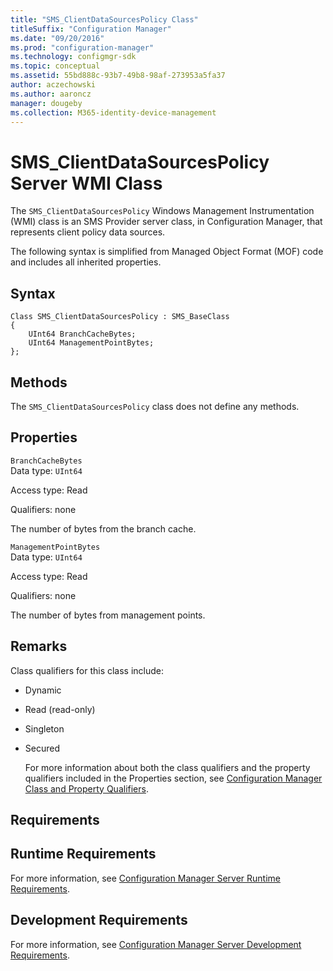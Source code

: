 ```yaml
---
title: "SMS_ClientDataSourcesPolicy Class"
titleSuffix: "Configuration Manager"
ms.date: "09/20/2016"
ms.prod: "configuration-manager"
ms.technology: configmgr-sdk
ms.topic: conceptual
ms.assetid: 55bd888c-93b7-49b8-98af-273953a5fa37
author: aczechowski
ms.author: aaroncz
manager: dougeby
ms.collection: M365-identity-device-management
---
```

# SMS_ClientDataSourcesPolicy Server WMI Class
The  `SMS_ClientDataSourcesPolicy` Windows Management Instrumentation (WMI) class is an SMS Provider server class, in Configuration Manager, that represents client policy data sources.  

 The following syntax is simplified from Managed Object Format (MOF) code and includes all inherited properties.  

## Syntax  

```  
Class SMS_ClientDataSourcesPolicy : SMS_BaseClass  
{  
    UInt64 BranchCacheBytes;  
    UInt64 ManagementPointBytes;  
};  

```  

## Methods  
 The  `SMS_ClientDataSourcesPolicy`  class does not define any methods.  

## Properties  
 `BranchCacheBytes`  
 Data type: `UInt64`  

 Access type: Read  

 Qualifiers: none  

 The number of bytes from the branch cache.  

 `ManagementPointBytes`  
 Data type: `UInt64`  

 Access type: Read  

 Qualifiers: none  

 The number of bytes from management points.  

## Remarks  
 Class qualifiers for this class include:  

- Dynamic  

- Read (read-only)  

- Singleton  

- Secured  

  For more information about both the class qualifiers and the property qualifiers included in the Properties section, see [Configuration Manager Class and Property Qualifiers](../../../../../develop/reference/misc/class-and-property-qualifiers.md).  

## Requirements  

## Runtime Requirements  
 For more information, see [Configuration Manager Server Runtime Requirements](../../../../../develop/core/reqs/server-runtime-requirements.md).  

## Development Requirements  
 For more information, see [Configuration Manager Server Development Requirements](../../../../../develop/core/reqs/server-development-requirements.md).  
